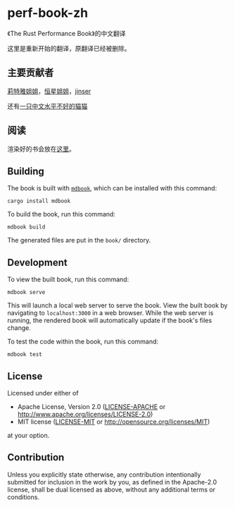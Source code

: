 # perf-book-zh

《The Rust Performance Book》的中文翻译

这里是重新开始的翻译，原翻译已经被删除。

## 主要贡献者

[莉特雅姐姐](https://github.com/sinsong)，[恒星姐姐](https://github.com/star-hengxing)，[jinser](https://github.com/jetjinser)

还有[一只中文水平不好的猫猫](https://github.com/poly000)

## 阅读

渲染好的书会放在[这里](https://poly000.github.io/perf-book-zh/)。

## Building

The book is built with [`mdbook`](https://github.com/rust-lang/mdBook), which
can be installed with this command:
```
cargo install mdbook
```
To build the book, run this command:
```
mdbook build
```
The generated files are put in the `book/` directory.

## Development

To view the built book, run this command:
```
mdbook serve
```
This will launch a local web server to serve the book. View the built book by
navigating to `localhost:3000` in a web browser. While the web server is
running, the rendered book will automatically update if the book's files
change.

To test the code within the book, run this command:
```
mdbook test
```

## License

Licensed under either of
* Apache License, Version 2.0 ([LICENSE-APACHE](LICENSE-APACHE) or
  http://www.apache.org/licenses/LICENSE-2.0)
* MIT license ([LICENSE-MIT](LICENSE-MIT) or
  http://opensource.org/licenses/MIT)

at your option.

## Contribution

Unless you explicitly state otherwise, any contribution intentionally submitted
for inclusion in the work by you, as defined in the Apache-2.0 license, shall
be dual licensed as above, without any additional terms or conditions.
